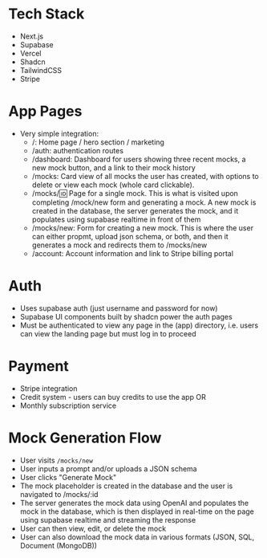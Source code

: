 # Tech Stack
- Next.js
- Supabase
- Vercel
- Shadcn
- TailwindCSS
- Stripe

# App Pages
- Very simple integration:
    - /: Home page / hero section / marketing
    - /auth: authentication routes
    - /dashboard: Dashboard for users showing three recent mocks, a new mock button, and a link to their mock history
    - /mocks: Card view of all mocks the user has created, with options to delete or view each mock (whole card clickable).
    - /mocks/:id: Page for a single mock. This is what is visited upon completing /mock/new form and generating a mock. A new mock is created in the database, the server generates the mock, and it populates using supabase realtime in front of them
    - /mocks/new: Form for creating a new mock. This is where the user can either propmt, upload json schema, or both, and then it generates a mock and redirects them to /mocks/new
    - /account: Account information and link to Stripe billing portal

# Auth
- Uses supabase auth (just username and password for now)
- Supabase UI components built by shadcn power the auth pages
- Must be authenticated to view any page in the (app) directory, i.e. users can view the landing page but must log in to proceed

# Payment
- Stripe integration
- Credit system - users can buy credits to use the app OR
- Monthly subscription service

# Mock Generation Flow
- User visits `/mocks/new`
- User inputs a prompt and/or uploads a JSON schema
- User clicks "Generate Mock"
- The mock placeholder is created in the database and the user is navigated to /mocks/:id
- The server generates the mock data using OpenAI and populates the mock in the database, which is then displayed in real-time on the page using supabase realtime and streaming the response
- User can then view, edit, or delete the mock
- User can also download the mock data in various formats (JSON, SQL, Document (MongoDB))
